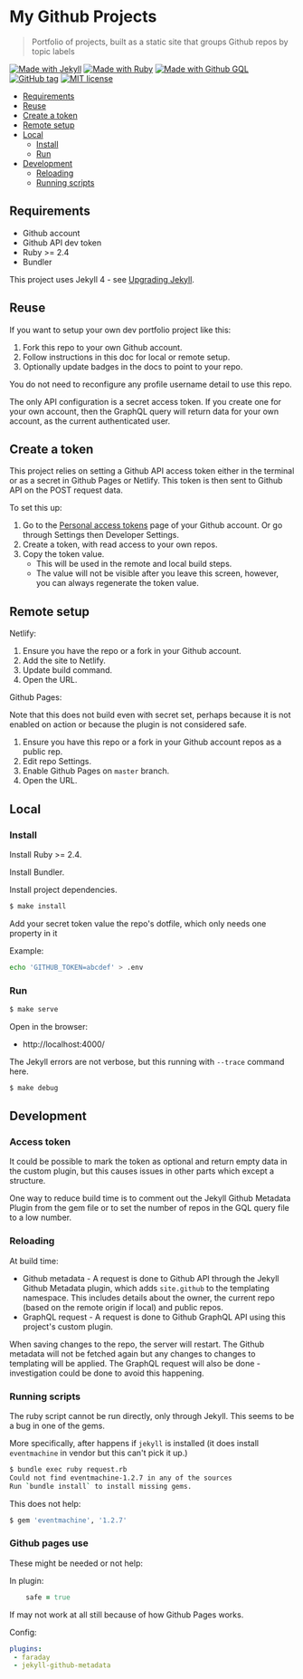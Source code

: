 # My Github Projects
> Portfolio of projects, built as a static site that groups Github repos by topic labels

[![Made with Jekyll](https://img.shields.io/badge/Made%20with-Jekyll-blue.svg)](https://jekyllrb.com)
[![Made with Ruby](https://img.shields.io/badge/Made%20with-Ruby-blue.svg)](https://www.ruby-lang.org)
[![Made with Github GQL](https://img.shields.io/badge/Made%20with-Github%20GraphQL-blue.svg)](https://developer.github.com/v4/)
[![GitHub tag](https://img.shields.io/github/tag/MichaelCurrin/my-github-projects.svg)](https://GitHub.com/MichaelCurrin/my-github-projects/tags/)
[![MIT license](https://img.shields.io/badge/License-MIT-blue.svg)](https://github.com/MichaelCurrin/my-github-projects/blob/master/LICENSE)

- [Requirements](#requirements)
- [Reuse](#reuse)
- [Create a token](#create-a-token)
- [Remote setup](#remote-setup)
- [Local](#local)
    - [Install](#install)
    - [Run](#run)
- [Development](#development)
    - [Reloading](#reloading)
    - [Running scripts](#running-scripts)

## Requirements

- Github account
- Github API dev token
- Ruby >= 2.4
- Bundler

This project uses Jekyll 4 - see [Upgrading Jekyll](https://jekyllrb.com/docs/upgrading/3-to-4/).

## Reuse

If you want to setup your own dev portfolio project like this:

1. Fork this repo to your own Github account.
3. Follow instructions in this doc for local or remote setup.
2. Optionally update badges in the docs to point to your repo.

You do not need to reconfigure any profile username detail to use this repo.

The only API configuration is a secret access token. If you create one for your own account, then the GraphQL query will return data for your own account, as the current authenticated user.

## Create a token

This project relies on setting a Github API access token either in the terminal or as a secret in Github Pages or Netlify. This token is then sent to Github API on the POST request data.

To set this up:

1. Go to the [Personal access tokens](https://github.com/settings/tokens) page of your Github account. Or go through Settings then Developer Settings.
2. Create a token, with read access to your own repos.
3. Copy the token value.
    - This will be used in the remote and local build steps.
    - The value will not be visible after you leave this screen, however, you can always regenerate the token value.

## Remote setup

Netlify:

1. Ensure you have the repo or a fork in your Github account.
2. Add the site to Netlify.
3. Update build command.
4. Open the URL.

Github Pages:

Note that this does not build even with secret set, perhaps because it is not enabled on action or because the plugin is not considered safe.

1. Ensure you have this repo or a fork in your Github account repos as a public rep.
2. Edit repo Settings.
3. Enable Github Pages on `master` branch.
4. Open the URL.

## Local

### Install

Install Ruby >= 2.4.

Install Bundler.

Install project dependencies.

```sh
$ make install
```

Add your secret token value the repo's dotfile, which only needs one property in it

Example:

```sh
echo 'GITHUB_TOKEN=abcdef' > .env
```

### Run

```sh
$ make serve
```

Open in the browser:

- http://localhost:4000/

The Jekyll errors are not verbose, but this running with `--trace` command here.

```sh
$ make debug
```

## Development

### Access token

It could be possible to mark the token as optional and return empty data in the custom plugin, but this causes issues in other parts which except a structure.

One way to reduce build time is to comment out the Jekyll Github Metadata Plugin from the gem file or to set the number of repos in the GQL query file to a low number.

### Reloading

At build time:

- Github metadata - A request is done to Github API through the Jekyll Github Metadata plugin, which adds `site.github` to the templating namespace. This includes details about the owner, the current repo (based on the remote origin if local) and public repos.
- GraphQL request - A request is done to Github GraphQL API using this project's custom plugin.

When saving changes to the repo, the server will restart. The Github metadata will not be fetched again but any changes to changes to templating will be applied. The GraphQL request will also be done - investigation could be done to avoid this happening.

### Running scripts

The ruby script cannot be run directly, only through Jekyll. This seems to be a bug in one of the gems.

More specifically, after happens if `jekyll` is installed (it does install `eventmachine` in vendor but this can't pick it up.)

```sh
$ bundle exec ruby request.rb
Could not find eventmachine-1.2.7 in any of the sources
Run `bundle install` to install missing gems.
```

This does not help:

```sh
$ gem 'eventmachine', '1.2.7'
```

### Github pages use

These might be needed or not help:

In plugin:

```ruby
    safe = true
```

If may not work at all still because of how Github Pages works.

Config:

```yaml
plugins:
 - faraday
 - jekyll-github-metadata
```
